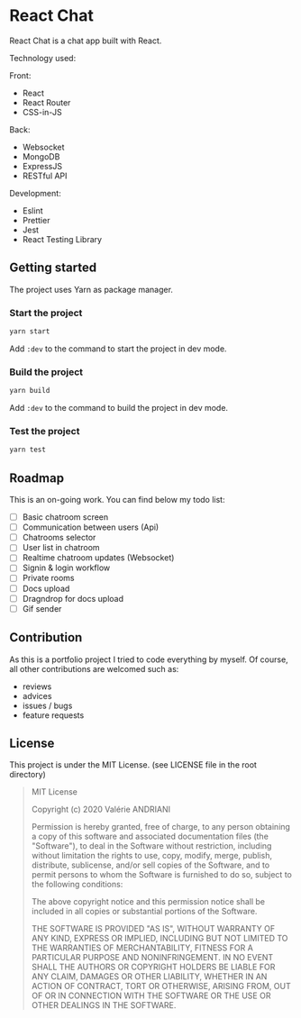 # React Chat

React Chat is a chat app built with React.

Technology used:

Front:
- React
- React Router
- CSS-in-JS

Back:
- Websocket
- MongoDB
- ExpressJS
- RESTful API

 Development:
- Eslint
- Prettier
- Jest
- React Testing Library

## Getting started

The project uses Yarn as package manager.

### Start the project

```bash
yarn start
```

Add `:dev` to the command to start the project in dev mode.

### Build the project

```bash
yarn build
```

Add `:dev` to the command to build the project in dev mode.

### Test the project

```bash
yarn test
```

## Roadmap

This is an on-going work. You can find below my todo list:

- [ ] Basic chatroom screen
- [ ] Communication between users (Api)
- [ ] Chatrooms selector
- [ ] User list in chatroom
- [ ] Realtime chatroom updates (Websocket)
- [ ] Signin & login workflow
- [ ] Private rooms
- [ ] Docs upload
- [ ] Dragndrop for docs upload
- [ ] Gif sender

## Contribution

As this is a portfolio project I tried to code everything by myself. Of course, all other contributions are welcomed such as:

- reviews
- advices
- issues / bugs
- feature requests

## License

This project is under the MIT License. (see LICENSE file in the root directory)

> MIT License
>
> Copyright (c) 2020 Valérie ANDRIANI
>
> Permission is hereby granted, free of charge, to any person obtaining a copy
> of this software and associated documentation files (the "Software"), to deal
> in the Software without restriction, including without limitation the rights
> to use, copy, modify, merge, publish, distribute, sublicense, and/or sell
> copies of the Software, and to permit persons to whom the Software is
> furnished to do so, subject to the following conditions:
>
> The above copyright notice and this permission notice shall be included in all
> copies or substantial portions of the Software.
>
> THE SOFTWARE IS PROVIDED "AS IS", WITHOUT WARRANTY OF ANY KIND, EXPRESS OR
> IMPLIED, INCLUDING BUT NOT LIMITED TO THE WARRANTIES OF MERCHANTABILITY,
> FITNESS FOR A PARTICULAR PURPOSE AND NONINFRINGEMENT. IN NO EVENT SHALL THE
> AUTHORS OR COPYRIGHT HOLDERS BE LIABLE FOR ANY CLAIM, DAMAGES OR OTHER
> LIABILITY, WHETHER IN AN ACTION OF CONTRACT, TORT OR OTHERWISE, ARISING FROM,
> OUT OF OR IN CONNECTION WITH THE SOFTWARE OR THE USE OR OTHER DEALINGS IN THE
> SOFTWARE.

